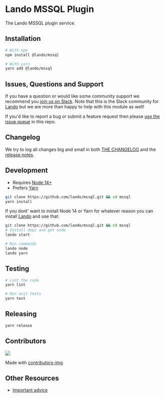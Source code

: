 # Lando MSSQL Plugin

The Lando MSSQL plugin service.

## Installation

```bash
# With npm
npm install @lando/mssql

# With yarn
yarn add @lando/mssql
```

## Issues, Questions and Support

If you have a question or would like some community support we recommend you [join us on Slack](https://launchpass.com/devwithlando). Note that this is the Slack community for [Lando](https://lando.dev) but we are more than happy to help with this module as well!

If you'd like to report a bug or submit a feature request then please [use the issue queue](https://github.com/lando/mssql/issues/new/choose) in this repo.

## Changelog

We try to log all changes big and small in both [THE CHANGELOG](https://github.com/lando/mssql/blob/main/CHANGELOG.md) and the [release notes](https://github.com/lando/mssql/releases).


## Development

* Requires [Node 14+](https://nodejs.org/dist/latest-v14.x/)
* Prefers [Yarn](https://classic.yarnpkg.com/lang/en/docs/install)

```bash
git clone https://github.com/lando/mssql.git && cd mssql
yarn install
```

If you dont' want to install Node 14 or Yarn for whatever reason you can install [Lando](https://docs.lando.dev/basics/installation.html) and use that:

```bash
git clone https://github.com/lando/mssql.git && cd mssql
# Install deps and get node
lando start

# Run commands
lando node
lando yarn
```

## Testing

```bash
# Lint the code
yarn lint

# Run unit tests
yarn test
```

## Releasing

```bash
yarn release
```

## Contributors

<a href="https://github.com/lando/mssql/graphs/contributors">
  <img src="https://contrib.rocks/image?repo=lando/mssql" />
</a>

Made with [contributors-img](https://contrib.rocks).

## Other Resources

* [Important advice](https://www.youtube.com/watch?v=WA4iX5D9Z64)